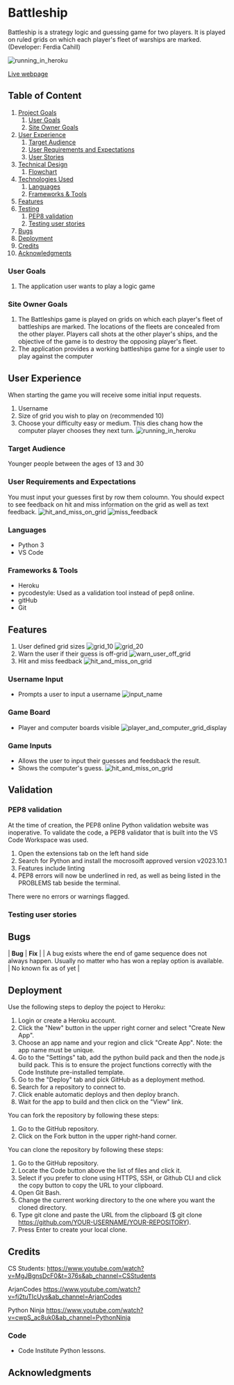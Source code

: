 # Battleship

Battleship is a strategy logic and guessing game for two players. It is played on ruled grids on which each player's fleet of warships are marked.
(Developer: Ferdia Cahill)

![running_in_heroku](docs/images/running_in_heroku.png)

[Live webpage](https://cicpp3battleship-be9534e4878c.herokuapp.com/)

## Table of Content

1. [Project Goals](#project-goals)
    1. [User Goals](#user-goals)
    2. [Site Owner Goals](#site-owner-goals)
2. [User Experience](#user-experience)
    1. [Target Audience](#target-audience)
    2. [User Requirements and Expectations](#user-requirements-and-expectations)
    3. [User Stories](#user-stories)
3. [Technical Design](#technical-design)
    1. [Flowchart](#flowchart)
4. [Technologies Used](#technologies-used)
    1. [Languages](#languages)
    2. [Frameworks & Tools](#frameworks-&-tools)
5. [Features](#features)
6. [Testing](#validation)
    1. [PEP8 validation](#pep8-validation)
    2. [Testing user stories](#testing-user-stories)
8. [Bugs](#Bugs)
9. [Deployment](#deployment)
10. [Credits](#credits)
11. [Acknowledgments](#acknowledgments)

### User Goals
1. The application user wants to play a logic game

### Site Owner Goals
1. The Battleships game is played on grids on which each player's fleet of battleships are marked. The locations of the fleets are concealed from the other player. Players call shots at the other player's ships, and the objective of the game is to destroy the opposing player's fleet.
2. The application provides a working battleships game for a single user to play against the computer

## User Experience
When starting the game you will receive some initial input requests.
1. Username
2. Size of grid you wish to play on (recommended 10)
3. Choose your difficulty easy or medium. This dies chang how the computer player chooses they next turn.
![running_in_heroku](docs/images/running_in_heroku.png)

### Target Audience
Younger people between the ages of 13 and 30
### User Requirements and Expectations
You must input your guesses first by row them coloumn. You should expect to see feedback on hit and miss information on the grid as well as text feedback.
![hit_and_miss_on_grid](docs/images/hit_and_miss_on_grid.png)
![miss_feedback](docs/images/miss_feedback.png)

### Languages
- Python 3
- VS Code

### Frameworks & Tools
- Heroku
- pycodestyle: Used as a validation tool instead of pep8 online.
- gitHub
- Git

## Features
1. User defined grid sizes
![grid_10](docs/images/grid_10.png)
![grid_20](docs/images/grid_20.png)
2. Warn the user if their guess is off-grid
![warn_user_off_grid](docs/images/warn_user_off_grid.png)
3. Hit and miss feedback
![hit_and_miss_on_grid](docs/images/hit_and_miss_on_grid.png)

### Username Input
- Prompts a user to input a username
![input_name](docs/images/input_name.png)

### Game Board
- Player and computer boards visible
![player_and_computer_grid_display](docs/images/player_and_computer_grid_display.png)

### Game Inputs
- Allows the user to input their guesses and feedsback the result.
- Shows the computer's guess.
![hit_and_miss_on_grid](docs/images/hit_and_miss_on_grid.png)

## Validation

### PEP8 validation
At the time of creation, the PEP8 online Python validation website was inoperative. To validate the code, a PEP8 validator that is built into the VS Code Workspace was used.

1. Open the extensions tab on the left hand side
2. Search for Python and install the mocrosoift approved version v2023.10.1
3. Features include linting 
4. PEP8 errors will now be underlined in red, as well as being listed in the PROBLEMS tab beside the terminal.

There were no errors or warnings flagged.


### Testing user stories

## Bugs

| **Bug** | **Fix** |
| A bug exists where the end of game sequence does not always happen. Usually no matter who has won a replay option is available. | No known fix as of yet |


## Deployment
Use the following steps to deploy the poject to Heroku: 
1. Login or create a Heroku account.
2. Click the "New" button in the upper right corner and select "Create New App".
3. Choose an app name and your region and click "Create App". Note: the app name must be unique.
4. Go to the "Settings" tab, add the python build pack and then the node.js build pack. This is to ensure the project functions correctly with the Code Institute pre-installed template.
5. Go to the "Deploy" tab and pick GitHub as a deployment method.
6. Search for a repository to connect to.
7. Click enable automatic deploys and then deploy branch.
8. Wait for the app to build and then click on the "View" link.

You can fork the repository by following these steps:
1. Go to the GitHub repository.
2. Click on the Fork button in the upper right-hand corner.

You can clone the repository by following these steps:
1. Go to the GitHub repository.
2. Locate the Code button above the list of files and click it.
3. Select if you prefer to clone using HTTPS, SSH, or Github CLI and click the copy button to copy the URL to your clipboard.
4. Open Git Bash.
5. Change the current working directory to the one where you want the cloned directory.
6. Type git clone and paste the URL from the clipboard ($ git clone https://github.com/YOUR-USERNAME/YOUR-REPOSITORY).
7. Press Enter to create your local clone.

## Credits
CS Students:
https://www.youtube.com/watch?v=MgJBgnsDcF0&t=376s&ab_channel=CSStudents

ArjanCodes
https://www.youtube.com/watch?v=fj2tuTIcUys&ab_channel=ArjanCodes

Python Ninja
https://www.youtube.com/watch?v=cwpS_ac8uk0&ab_channel=PythonNinja

### Code
- Code Institute Python lessons.

## Acknowledgments
